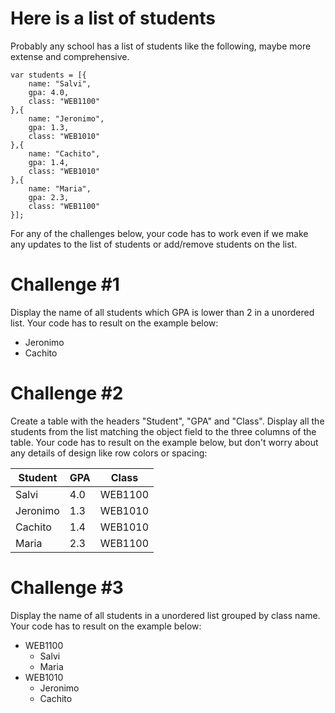 # Here is a list of students
Probably any school has a list of students like the following, maybe more extense and comprehensive. 
```
var students = [{
	name: "Salvi",
	gpa: 4.0,
	class: "WEB1100"
},{
	name: "Jeronimo",
	gpa: 1.3,
	class: "WEB1010"
},{
	name: "Cachito",
	gpa: 1.4,
	class: "WEB1010"
},{
	name: "Maria",
	gpa: 2.3,
	class: "WEB1100"
}];
```

For any of the challenges below, your code has to work even if we make any updates to the list of students or add/remove students on the list.

# Challenge #1
Display the name of all students which GPA is lower than 2 in a unordered list. Your code has to result on the example below:

* Jeronimo
* Cachito

# Challenge #2
Create a table with the headers "Student", "GPA" and "Class". Display all the students from the list matching the object field to the three columns of the table. Your code has to result on the example below, but don't worry about any details of design like row colors or spacing:

Student  | GPA  | Class
------------- | ------------- | -------------
Salvi  | 4.0  | WEB1100
Jeronimo  | 1.3  | WEB1010
Cachito  | 1.4  | WEB1010
Maria  | 2.3  | WEB1100


# Challenge #3
Display the name of all students in a unordered list grouped by class name. Your code has to result on the example below:

* WEB1100
    * Salvi
    * Maria
* WEB1010
    * Jeronimo
    * Cachito
